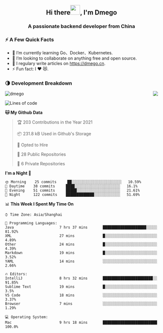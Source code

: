 <h2 align="center">Hi there<img src="https://cdn.jsdelivr.net/gh/dmego/images/img/Hi.gif" height="32" />, I'm Dmego </h2>
<h3 align="center">A passionate backend developer from China</h3>

### ⚡️ A Few Quick Facts

<ul>
    <li> 🌱 I’m currently learning Go、Docker、Kubernetes.</li>
    <li> 👯 I’m looking to collaborate on anything free and open source.</li>
    <li> 📝 I regulary write articles on <a href="https://dmego.cn">https://dmego.cn</a>.</li>
    <li> ⚡ Fun fact: I ❤️ 😻.</li>
</ul>

### 🌗 Development Breakdown

<img src="https://komarev.com/ghpvc/?username=dmego" alt="dmego" />

<img align="right" src="https://github-readme-stats.vercel.app/api?username=dmego&show_icons=true&icon_color=1573B3&hide_title=true&text_color=718096&bg_color=00000000&hide_border=true"/>

<!--START_SECTION:waka-->
![Lines of code](https://img.shields.io/badge/From%20Hello%20World%20I%27ve%20Written-228547%20lines%20of%20code-blue)

**🐱 My Github Data** 

> 🏆 203 Contributions in the Year 2021
 > 
> 📦 231.8 kB Used in Github's Storage 
 > 
> 💼 Opted to Hire
 > 
> 📜 28 Public Repositories 
 > 
> 🔑 6 Private Repositories  
 > 
**I'm a Night 🦉** 

```text
🌞 Morning    25 commits     ██░░░░░░░░░░░░░░░░░░░░░░░   10.59% 
🌆 Daytime    38 commits     ████░░░░░░░░░░░░░░░░░░░░░   16.1% 
🌃 Evening    51 commits     █████░░░░░░░░░░░░░░░░░░░░   21.61% 
🌙 Night      122 commits    █████████████░░░░░░░░░░░░   51.69%

```


📊 **This Week I Spent My Time On** 

```text
⌚︎ Time Zone: Asia/Shanghai

💬 Programming Languages: 
Java                     7 hrs 37 mins       ████████████████████░░░░░   81.92% 
XML                      27 mins             █░░░░░░░░░░░░░░░░░░░░░░░░   4.89% 
Other                    24 mins             █░░░░░░░░░░░░░░░░░░░░░░░░   4.39% 
Markdown                 19 mins             █░░░░░░░░░░░░░░░░░░░░░░░░   3.52% 
YAML                     14 mins             ░░░░░░░░░░░░░░░░░░░░░░░░░   2.66%

🔥 Editors: 
IntelliJ                 8 hrs 32 mins       ███████████████████████░░   91.85% 
Sublime Text             19 mins             █░░░░░░░░░░░░░░░░░░░░░░░░   3.5% 
VS Code                  18 mins             ░░░░░░░░░░░░░░░░░░░░░░░░░   3.37% 
Browser                  7 mins              ░░░░░░░░░░░░░░░░░░░░░░░░░   1.29%

💻 Operating System: 
Mac                      9 hrs 18 mins       █████████████████████████   100.0%

```


<!--END_SECTION:waka-->
